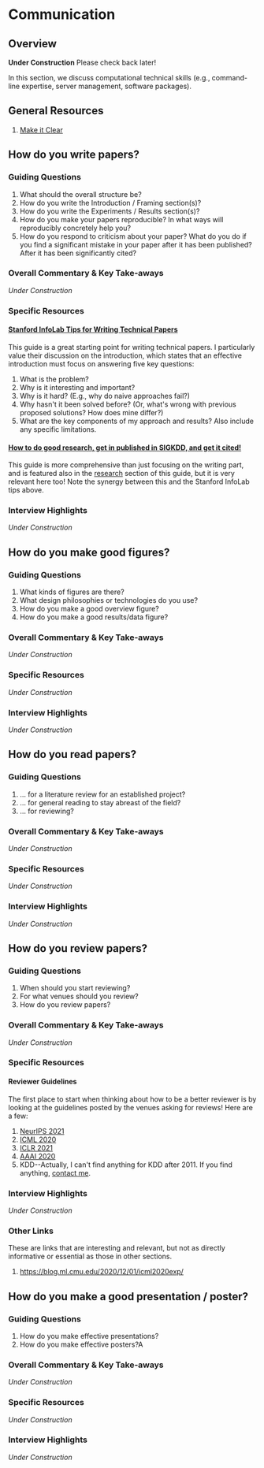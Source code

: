 # Communication
## Overview
**Under Construction** Please check back later!

In this section, we discuss computational technical skills (e.g., command-line expertise, server management,
software packages).

## General Resources
  1. [Make it Clear](https://mitpress.mit.edu/books/make-it-clear)

## How do you write papers?
### Guiding Questions
  1. What should the overall structure be?
  2. How do you write the Introduction / Framing section(s)?
  3. How do you write the Experiments / Results section(s)?
  4. How do you make your papers reproducible? In what ways will reproducibly concretely help you?
  5. How do you respond to criticism about your paper? What do you do if you find a significant mistake in
     your paper after it has been published? After it has been significantly cited?

### Overall Commentary & Key Take-aways
*Under Construction*

### Specific Resources
#### [Stanford InfoLab Tips for Writing Technical Papers](https://cs.stanford.edu/people/widom/paper-writing.html)
This guide is a great starting point for writing technical papers. I particularly value their discussion on
the introduction, which states that an effective introduction must focus on answering five key questions:
  1. What is the problem?
  2. Why is it interesting and important?
  3. Why is it hard? (E.g., why do naive approaches fail?)
  4. Why hasn't it been solved before? (Or, what's wrong with previous proposed solutions? How does mine differ?)
  5. What are the key components of my approach and results? Also include any specific limitations.

#### [How to do good research, get in published in SIGKDD, and get it cited!](https://www.cs.ucr.edu/~eamonn/Keogh_SIGKDD09_tutorial.pdf)
This guide is more comprehensive than just focusing on the writing part, and is featured also in the
[research](skill_modules/research) section of this guide, but it is very relevant here too! Note the synergy
between this and the Stanford InfoLab tips above.

### Interview Highlights
*Under Construction*

## How do you make good figures?
### Guiding Questions
  1. What kinds of figures are there?
  2. What design philosophies or technologies do you use?
  3. How do you make a good overview figure?
  4. How do you make a good results/data figure?

### Overall Commentary & Key Take-aways
*Under Construction*

### Specific Resources
*Under Construction*

### Interview Highlights
*Under Construction*

## How do you read papers?
### Guiding Questions
  1. ... for a literature review for an established project?
  2. ... for general reading to stay abreast of the field?
  3. ... for reviewing?

### Overall Commentary & Key Take-aways
*Under Construction*

### Specific Resources
*Under Construction*

### Interview Highlights
*Under Construction*

## How do you review papers?
### Guiding Questions
  1. When should you start reviewing?
  2. For what venues should you review?
  3. How do you review papers?

### Overall Commentary & Key Take-aways
*Under Construction*

### Specific Resources
#### Reviewer Guidelines
The first place to start when thinking about how to be a better reviewer is by looking at the guidelines
posted by the venues asking for reviews! Here are a few:
  1. [NeurIPS 2021](https://neurips.cc/Conferences/2021/Reviewer-Guidelines)
  2. [ICML 2020](https://icml.cc/Conferences/2020/ReviewerGuidelines)
  3. [ICLR 2021](https://iclr.cc/Conferences/2021/ReviewerGuide)
  4. [AAAI 2020](https://aaai.org/Conferences/AAAI-20/wp-content/uploads/2019/09/AAAI-20-Reviewing-Guidelines.pdf)
  5. KDD--Actually, I can't find anything for KDD after 2011. If you find anything, [contact me](contact).

### Interview Highlights
*Under Construction*

### Other Links
These are links that are interesting and relevant, but not as directly informative or essential as those in
other sections.
  1. https://blog.ml.cmu.edu/2020/12/01/icml2020exp/

## How do you make a good presentation / poster?
### Guiding Questions
  1. How do you make effective presentations?
  2. How do you make effective posters?A

### Overall Commentary & Key Take-aways
*Under Construction*

### Specific Resources
*Under Construction*

### Interview Highlights
*Under Construction*
